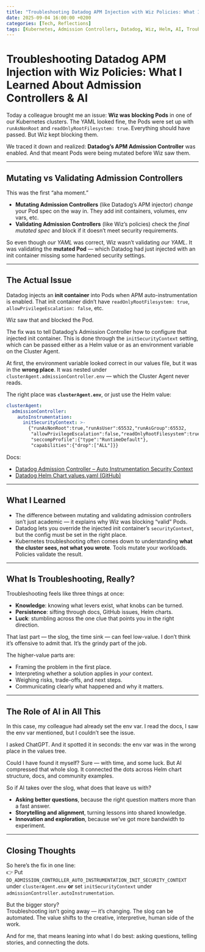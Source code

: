 ```yaml
---
title: "Troubleshooting Datadog APM Injection with Wiz Policies: What I Learned About Admission Controllers & AI"
date: 2025-09-04 16:00:00 +0200
categories: [Tech, Reflections]
tags: [Kubernetes, Admission Controllers, Datadog, Wiz, Helm, AI, Troubleshooting]
---
```


# Troubleshooting Datadog APM Injection with Wiz Policies: What I Learned About Admission Controllers & AI

Today a colleague brought me an issue: **Wiz was blocking Pods** in one of our Kubernetes clusters. The YAML looked fine, the Pods were set up with `runAsNonRoot` and `readOnlyRootFilesystem: true`. Everything should have passed. But Wiz kept blocking them.  

We traced it down and realized: **Datadog’s APM Admission Controller** was enabled. And that meant Pods were being mutated before Wiz saw them.

---

## Mutating vs Validating Admission Controllers

This was the first “aha moment.”  

- **Mutating Admission Controllers** (like Datadog’s APM injector) *change* your Pod spec on the way in. They add init containers, volumes, env vars, etc.  
- **Validating Admission Controllers** (like Wiz’s policies) check the *final mutated spec* and block if it doesn’t meet security requirements.

So even though *our YAML* was correct, Wiz wasn’t validating *our YAML*. It was validating the **mutated Pod** — which Datadog had just injected with an init container missing some hardened security settings.

---

## The Actual Issue

Datadog injects an **init container** into Pods when APM auto-instrumentation is enabled. That init container didn’t have `readOnlyRootFilesystem: true`, `allowPrivilegeEscalation: false`, etc.  

Wiz saw that and blocked the Pod.  

The fix was to tell Datadog’s Admission Controller how to configure that injected init container. This is done through the `initSecurityContext` setting, which can be passed either as a Helm value or as an environment variable on the Cluster Agent.

At first, the environment variable looked correct in our values file, but it was in the **wrong place**. It was nested under `clusterAgent.admissionController.env` — which the Cluster Agent never reads.  

The right place was **`clusterAgent.env`**, or just use the Helm value:  

```yaml
clusterAgent:
  admissionController:
    autoInstrumentation:
      initSecurityContext: >-
        {"runAsNonRoot":true,"runAsUser":65532,"runAsGroup":65532,
         "allowPrivilegeEscalation":false,"readOnlyRootFilesystem":true,
         "seccompProfile":{"type":"RuntimeDefault"},
         "capabilities":{"drop":["ALL"]}}
```

Docs:  
- [Datadog Admission Controller – Auto Instrumentation Security Context](https://docs.datadoghq.com/tracing/guide/injectors/)  
- [Datadog Helm Chart values.yaml (GitHub)](https://github.com/DataDog/helm-charts/blob/main/charts/datadog/values.yaml)

---

## What I Learned

- The difference between mutating and validating admission controllers isn’t just academic — it explains why Wiz was blocking “valid” Pods.  
- Datadog lets you override the injected init container’s `securityContext`, but the config must be set in the right place.  
- Kubernetes troubleshooting often comes down to understanding **what the cluster sees, not what you wrote**. Tools mutate your workloads. Policies validate the result.  

---

## What Is Troubleshooting, Really?

Troubleshooting feels like three things at once:  
- **Knowledge**: knowing what levers exist, what knobs can be turned.  
- **Persistence**: sifting through docs, GitHub issues, Helm charts.  
- **Luck**: stumbling across the one clue that points you in the right direction.  

That last part — the slog, the time sink — can feel low-value. I don’t think it’s offensive to admit that. It’s the grindy part of the job.  

The higher-value parts are:  
- Framing the problem in the first place.  
- Interpreting whether a solution applies in *your* context.  
- Weighing risks, trade-offs, and next steps.  
- Communicating clearly what happened and why it matters.  

---

## The Role of AI in All This

In this case, my colleague had already set the env var. I read the docs, I saw the env var mentioned, but I couldn’t see the issue.  

I asked ChatGPT. And it spotted it in seconds: the env var was in the wrong place in the values tree.  

Could I have found it myself? Sure — with time, and some luck. But AI compressed that whole slog. It connected the dots across Helm chart structure, docs, and community examples.  

So if AI takes over the slog, what does that leave us with?  

- **Asking better questions**, because the right question matters more than a fast answer.  
- **Storytelling and alignment**, turning lessons into shared knowledge.  
- **Innovation and exploration**, because we’ve got more bandwidth to experiment.  

---

## Closing Thoughts

So here’s the fix in one line:  
👉 Put `DD_ADMISSION_CONTROLLER_AUTO_INSTRUMENTATION_INIT_SECURITY_CONTEXT` under `clusterAgent.env` **or** set `initSecurityContext` under `admissionController.autoInstrumentation`.  

But the bigger story?  
Troubleshooting isn’t going away — it’s changing. The slog can be automated. The value shifts to the creative, interpretive, human side of the work.  

And for me, that means leaning into what I do best: asking questions, telling stories, and connecting the dots.  
